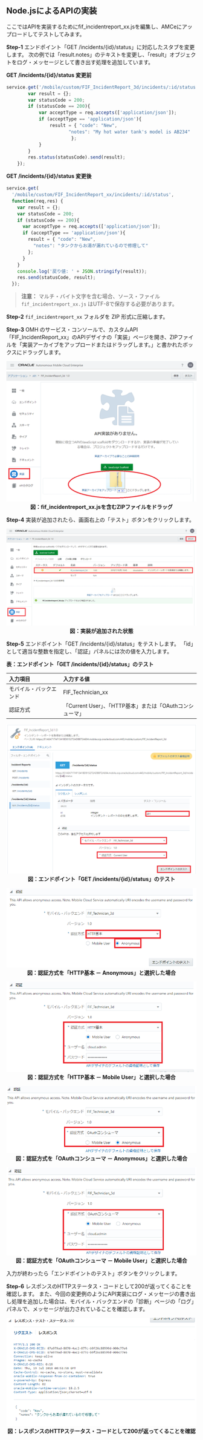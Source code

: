 ## Node.jsによるAPIの実装

ここではAPIを実装するためにfif_incidentreport_xx.jsを編集し、AMCeにアップロードしてテストしてみます。

**Step-1**
エンドポイント「GET /incidents/{id}/status」に対応したスタブを変更します。
次の例では「result.notes」のテキストを変更し、「result」オブジェクトをログ・メッセージとして書き出す処理を追加しています。

**GET /incidents/{id}/status 変更前**

```javascript
service.get('/mobile/custom/FIF_IncidentReport_3d/incidents/:id/status', function(req,res) {
		var result = {};
		var statusCode = 200;
		if (statusCode == 200){
			var acceptType = req.accepts(['application/json']);
			if (acceptType == 'application/json'){
				result = { "code": "New",
					   "notes": "My hot water tank's model is AB234"
					    };
			}
		}
		res.status(statusCode).send(result);
	});
```

**GET /incidents/{id}/status 変更後**

```javascript
service.get(
  '/mobile/custom/FIF_IncidentReport_xx/incidents/:id/status',
  function(req,res) {
    var result = {};
    var statusCode = 200;
    if (statusCode == 200){
      var acceptType = req.accepts(['application/json']);
      if (acceptType == 'application/json'){
        result = { "code": "New",
          "notes": "タンクからお湯が漏れているので修理して"
        };
      }
    }
    console.log('戻り値: ' + JSON.stringify(result));
    res.send(statusCode, result);
  });
```

> **注意：**
> マルチ・バイト文字を含む場合、ソース・ファイル `fif_incidentreport_xx.js` はUTF-8で保存する必要があります。

**Step-2**
`fif_incidentreport_xx` フォルダを ZIP 形式に圧縮します。

**Step-3**
OMH のサービス・コンソールで、カスタムAPI「FIF_IncidentReport_xx」のAPIデザイナの「実装」ページを開き、ZIPファイルを「実装アーカイブをアップロードまたはドラッグします。」と書かれたボックスにドラッグします。

<span style="display:block;text-align:center">![](images/5.5.png)<br>
<strong>図：fif_incidentreport_xx.jsを含むZIPファイルをドラッグ</strong>
</span>

**Step-4**
実装が追加されたら、画面右上の「テスト」ボタンをクリックします。

<span style="display:block;text-align:center">![](images/5.6.png)<br>
<strong>図：実装が追加された状態</strong>
</span>

**Step-5**
エンドポイント「GET /incidents/{id}/status」をテストします。
「id」として適当な整数を指定し、「認証」パネルには次の値を入力します。

**表：エンドポイント「GET /incidents/{id}/status」のテスト**

| 入力項目 | 入力する値                                                         |
| :------- | :----------------------------------------------------------- |
| モバイル・バックエンド     | FIF_Technician_xx |
| 認証方式     | 「Current User」、「HTTP基本」または「OAuthコンシューマ」 |

<span style="display:block;text-align:center">![](images/5.7.png)<br>
<strong>図：エンドポイント「GET /incidents/{id}/status」のテスト</strong>
</span>

<span style="display:block;text-align:center">![](images/5.8.png)<br>
<strong>図：認証方式を「HTTP基本 － Anonymous」と選択した場合</strong>
</span>

<span style="display:block;text-align:center">![](images/5.9.png)<br>
<strong>図：認証方式を「HTTP基本 － Mobile User」と選択した場合</strong>
</span>

<span style="display:block;text-align:center">![](images/5.10.png)<br>
<strong>図：認証方式を「OAuthコンシューマ － Anonymous」と選択した場合</strong>
</span>

<span style="display:block;text-align:center">![](images/5.11.png)<br>
<strong>図：認証方式を「OAuthコンシューマ － Mobile User」と選択した場合</strong>
</span>

入力が終わったら「エンドポイントのテスト」ボタンをクリックします。

**Step-6**
レスポンスのHTTPステータス・コードとして200が返ってくることを確認します。
また、今回の変更例のようにAPI実装にログ・メッセージの書き出し処理を追加した場合は、モバイル・バックエンドの「診断」ページの「ログ」パネルで、メッセージが出力されていることを確認します。

<span style="display:block;text-align:center">![](images/5.12.png)<br>
<strong>図：レスポンスのHTTPステータス・コードとして200が返ってくることを確認</strong>
</span>
